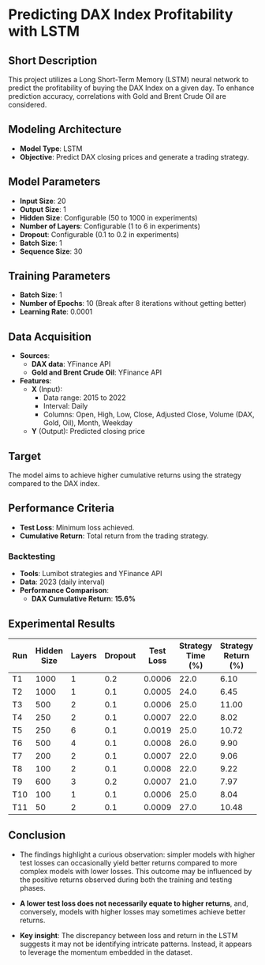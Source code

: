 # Predicting DAX Index Profitability with LSTM

## Short Description

This project utilizes a Long Short-Term Memory (LSTM) neural network to predict the profitability of buying the DAX Index on a given day. To enhance prediction accuracy, correlations with Gold and Brent Crude Oil are considered.

## Modeling Architecture

- **Model Type**: LSTM
- **Objective**: Predict DAX closing prices and generate a trading strategy.

## Model Parameters

- **Input Size**: 20
- **Output Size**: 1
- **Hidden Size**: Configurable (50 to 1000 in experiments)
- **Number of Layers**: Configurable (1 to 6 in experiments)
- **Dropout**: Configurable (0.1 to 0.2 in experiments)
- **Batch Size**: 1
- **Sequence Size**: 30

## Training Parameters

- **Batch Size**: 1
- **Number of Epochs**: 10 (Break after 8 iterations without getting better)
- **Learning Rate**: 0.0001

## Data Acquisition

- **Sources**:
  - **DAX data**: YFinance API
  - **Gold and Brent Crude Oil**: YFinance API
- **Features**:
  - **X** (Input):
    - Data range: 2015 to 2022
    - Interval: Daily
    - Columns: Open, High, Low, Close, Adjusted Close, Volume (DAX, Gold, Oil), Month, Weekday
  - **Y** (Output): Predicted closing price

## Target

The model aims to achieve higher cumulative returns using the strategy compared to the DAX index.

## Performance Criteria

- **Test Loss**: Minimum loss achieved.
- **Cumulative Return**: Total return from the trading strategy.

### Backtesting

- **Tools**: Lumibot strategies and YFinance API
- **Data**: 2023 (daily interval)
- **Performance Comparison**:
  - **DAX Cumulative Return**: **15.6%**

## Experimental Results

| Run  | Hidden Size | Layers | Dropout | Test Loss | Strategy Time (%) | Strategy Return (%) | CAGR (%) | Trades                                                                 | Tearsheet                                                                 |
|------|-------------|--------|---------|-----------|--------------------|---------------------|----------|------------------------------------------------------------------------|---------------------------------------------------------------------------|
| T1   | 1000        | 1      | 0.2     | 0.0006    | 22.0              | 6.10                | 6.10     | [T1_trades.html](results/T1_trades.html)            | [T1_tearsheet.html](results/T1_tearsheet.html)         |
| T2   | 1000        | 1      | 0.1     | 0.0005    | 24.0              | 6.45                | 6.54     | [T2_trades.html](results/T2_trades.html)            | [T2_tearsheet.html](results/T2_tearsheet.html)         |
| T3   | 500         | 2      | 0.1     | 0.0006    | 25.0              | 11.00               | 11.17    | [T3_trades.html](results/T3_trades.html)            | [T3_tearsheet.html](results/T3_tearsheet.html)         |
| T4   | 250         | 2      | 0.1     | 0.0007    | 22.0              | 8.02                | 8.14     | [T4_trades.html](results/T4_trades.html)            | [T4_tearsheet.html](results/T4_tearsheet.html)         |
| T5   | 250         | 6      | 0.1     | 0.0019    | 25.0              | 10.72               | 10.88    | [T5_trades.html](results/T5_trades.html)            | [T5_tearsheet.html](results/T5_tearsheet.html)         |
| T6   | 500         | 4      | 0.1     | 0.0008    | 26.0              | 9.90                | 10.04    | [T6_trades.html](results/T6_trades.html)            | [T6_tearsheet.html](results/T6_tearsheet.html)         |
| T7   | 200         | 2      | 0.1     | 0.0007    | 22.0              | 9.06                | 9.19     | [T7_trades.html](results/T7_trades.html)            | [T7_tearsheet.html](results/T7_tearsheet.html)         |
| T8   | 100         | 2      | 0.1     | 0.0008    | 22.0              | 9.22                | 9.35     | [T8_trades.html](results/T8_trades.html)            | [T8_tearsheet.html](results/T8_tearsheet.html)         |
| T9   | 600         | 3      | 0.2     | 0.0007    | 21.0              | 7.97                | 7.97     | [T9_trades.html](results/T9_trades.html)            | [T9_tearsheet.html](results/T9_tearsheet.html)         |
| T10  | 100         | 1      | 0.1     | 0.0006    | 25.0              | 8.04                | 8.16     | [T10_trades.html](results/T10_trades.html)          | [T10_tearsheet.html](results/T10_tearsheet.html)       |
| T11  | 50          | 2      | 0.1     | 0.0009    | 27.0              | 10.48               | 10.64    | [T11_trades.html](results/T11_trades.html)          | [T11_tearsheet.html](results/T11_tearsheet.html)       |

## Conclusion

- The findings highlight a curious observation: simpler models with higher test losses can occasionally yield better returns compared to more complex models with lower losses. This outcome may be influenced by the positive returns observed during both the training and testing phases.

- **A lower test loss does not necessarily equate to higher returns**, and, conversely, models with higher losses may sometimes achieve better returns.

- **Key insight**: The discrepancy between loss and return in the LSTM suggests it may not be identifying intricate patterns. Instead, it appears to leverage the momentum embedded in the dataset.